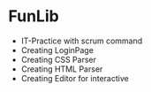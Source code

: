 # FunLib
<ul>
    <li>IT-Practice with scrum command</li>
    <li>Creating LoginPage</li>
    <li>Creating CSS Parser</li>
    <li>Creating HTML Parser</li>
    <li>Creating Editor for interactive</li>
</ul>
